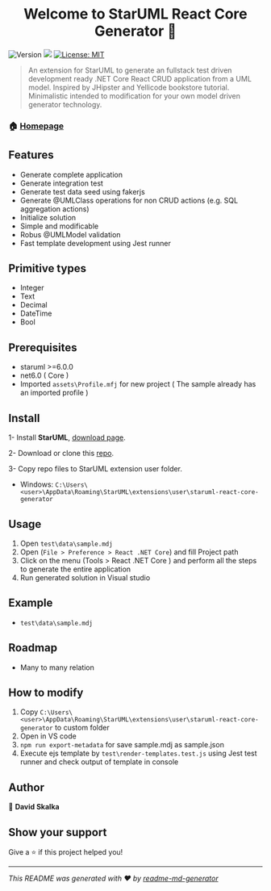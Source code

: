 <h1 align="center">Welcome to StarUML React Core Generator 👋</h1>
<p>
  <img alt="Version" src="https://img.shields.io/badge/version-0.0.1-blue.svg?cacheSeconds=2592000" />
  <img src="https://img.shields.io/badge/staruml-%3E%3D6.0.0-blue.svg" />
  <a href="#" target="_blank">
    <img alt="License: MIT" src="https://img.shields.io/badge/License-MIT-yellow.svg" />
  </a>
</p>

> An extension for StarUML to generate an fullstack test driven development ready .NET Core React CRUD application from a UML model. Inspired by JHipster and Yellicode bookstore tutorial. Minimalistic intended to modification for your own model driven generator technology.

### 🏠 [Homepage](https://github.com/david-skalka/StarUML-React-Core-Generator)

## Features
- Generate complete application
- Generate integration test
- Generate test data seed using fakerjs
- Generate @UMLClass operations for non CRUD actions (e.g. SQL aggregation actions)
- Initialize solution
- Simple and modificable
- Robus @UMLModel validation
- Fast template development using Jest runner

## Primitive types
- Integer
- Text
- Decimal
- DateTime
- Bool

## Prerequisites

- staruml >=6.0.0
- net6.0 ( Core )
- Imported `assets\Profile.mfj` for new project ( The sample already has an imported profile )

## Install
1- Install **StarUML**,  [download page](http://staruml.io/download).

2- Download or clone this [repo](https://github.com/david-skalka/StarUML-React-Core-Generator).

3- Copy repo files to StarUML extension user folder.

- Windows: `C:\Users\<user>\AppData\Roaming\StarUML\extensions\user\staruml-react-core-generator`

## Usage
1. Open `test\data\sample.mdj`
2. Open (`File > Preference > React .NET Core`) and fill Project path
3. Click on the menu (Tools > React .NET Core ) and perform all the steps to generate the entire application
4. Run generated solution in Visual studio

## Example
- `test\data\sample.mdj`

## Roadmap
- Many to many relation

## How to modify
1. Copy `C:\Users\<user>\AppData\Roaming\StarUML\extensions\user\staruml-react-core-generator` to custom folder
2. Open in VS code
3. `npm run export-metadata` for save sample.mdj as sample.json
4. Execute ejs template by `test\render-templates.test.js` using Jest test runner and check output of template in console

## Author

👤 **David Skalka**


## Show your support

Give a ⭐️ if this project helped you!

***
_This README was generated with ❤️ by [readme-md-generator](https://github.com/kefranabg/readme-md-generator)_
